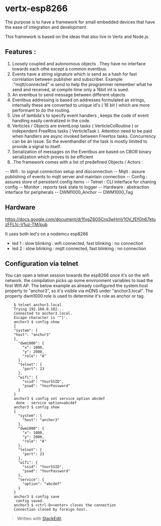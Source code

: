 # vertx-esp8266

The purpose is to have a framework for small embedded devices that have the ease of integration and development.

This framework is based on the ideas that also live  in Vertx and Node.js.
## Features :
 1. Loosely coupled and autonomous objects . They have no interface towards each othe except a common eventbus. 
 2. Events have a string signature which is send as a hash for fast correlation between publisher and subscriber. Example :"mqtt/connected" is send to help the programmer remember what he send and received, at compile time only a 16bit int is sued.
 3. An eventbus to send message between different objects 
 4. Eventbus addressing is based on addresses formulated as strings, internally these are converted to unique id's ( 16 bit ) which are more performant to do the routing.
 5.  Use of lambda's to specify event handlers , keeps the code of event handling easily centralized in the code.
 6.  Verticles / Objects are eventLoop tasks ( VerticleCoRoutine ) or independent FreeRtos tasks ( VerticleTask ). Attention need to be paid when handlers are async invoked between Freertos tasks. Concurrency can be an issue. So the eventhandler of the task is mostly limited to provide a signal to itself.
 7. Serialization of messages on the Eventbus are based on CBOR binary serialization which proves to be efficient 
 8. .The framework comes with a list of  predefined Objects / Actors :

-- Wifi : to signal connection setup and disconnection
-- Mqtt : assure publishing of events to mqtt server and maintain connection
-- Config : assures store of persistent config items
-- Telnet : CLI interface for chaning config
-- Monitor : reports task state to logger
--  Hardware : abstraction interface for peripherals
-- DWM1000_Anchor
-- DWM1000_Tag

## Hardware
https://docs.google.com/document/d/1fxgZ6O5Crq3wHmV1OV_fEfGh67ktuzFFL1c-V1uz-TM/pub

It uses both led's on a nodemcu esp8266
- led 1 : slow blinking : wifi connected, fast blinking : no connection
- led 2 : slow blinking :  mqtt connected, fast blinking : no connection



## Configuration via telnet
You can open a telnet session towards the esp8266 once it's on the wifi network. the compilation picks up some environment variables to load the first Wifi AP.  The below example as already configured the system.host property to "anchor3", so it's visible via mDNS under "anchor3.local".
The property dwm1000.role is used to determine it's role as anchor or tag. 
```
    $ telnet anchor3.local
    Trying 192.168.0.102...
    Connected to anchor3.local.
    Escape character is '^]'.
    anchor3 $ config show
    {
    "system": {
    "host": "anchor3"
    },
	  "dwm1000": {
	    "x": 1000,
	    "y": 2000,
	    "role": "A"
	  },
	  "telnet": {
	    "port": 23
	  },
	  "wifi": {
	    "ssid": "YourSSID",
	    "pswd": "YourPassword"
	  }
	}
	anchor3 $ config set service option abcdef
	 done - service option=abcdef 
	anchor3 $ config show
	{
	  "system": {
	    "host": "anchor3"
	  },
	  "dwm1000": {
	    "x": 1000,
	    "y": 2000,
	    "role": "A"
	  },
	  "telnet": {
	    "port": 23
	  },
	  "wifi": {
	    "ssid": "YourSSID",
	    "pswd": "YourPassword"
	  },
	  "service": {
	    "option": "abcdef"
	  }
	}
	anchor3 $ config save
	 config saved.
	anchor3 $ <ctrl-D><enter> closes the connection
	Connection closed by foreign host.
```




> Written with [StackEdit](https://stackedit.io/).
